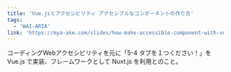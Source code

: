 ```yaml
---
title: 'Vue.jsとアクセシビリティ アクセシブルなコンポーネントの作り方'
tags:
  - 'WAI-ARIA'
link: 'https://mya-ake.com/slides/how-make-accessible-component-with-vue#0'
---
```


コーディングWebアクセシビリティを元に「5-4 タブを１つください！」を Vue.js で実装、フレームワークとして Nuxt.js を利用とのこと。